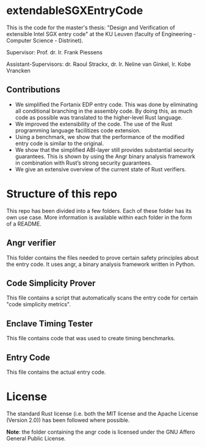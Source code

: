 # extendableSGXEntryCode
This is the code for the master's thesis: "Design and Verification of extensible Intel SGX entry code" at the KU Leuven (faculty of Engineering - Computer Science - Distrinet).

Supervisor: Prof. dr. Ir. Frank Piessens

Assistant-Supervisors: dr. Raoul Strackx, dr. Ir. Neline van Ginkel, Ir. Kobe Vrancken

## Contributions
- We simplified the Fortanix EDP entry code. This was done by eliminating all conditional branching in the assembly code. By doing this, as much code as possible was translated to the higher-level Rust language.
- We improved the extensibility of the code. The use of the Rust programming language facilitizes code extension. 
- Using a benchmark, we show that the performance of the modified entry code is similar to the original.
- We show that the simplified ABI-layer still provides substantial security guarantees. This is shown by using the Angr binary analysis framework in combination with Rust’s strong security guarantees.
- We give an extensive overview of the current state of Rust verifiers.

# Structure of this repo
This repo has been divided into a few folders.
Each of these folder has its own use case.
More information is available within each folder in the form of a README.

## Angr verifier
This folder contains the files needed to prove certain safety principles about the entry code.
It uses angr, a binary analysis framework written in Python.
## Code Simplicity Prover
This file contains a script that automatically scans the entry code for certain "code simplicity metrics".
## Enclave Timing Tester
This file contains code that was used to create timing benchmarks.
## Entry Code
This file contains the actual entry code.

# License
The standard Rust license (i.e. both the MIT license and the Apache License (Version 2.0)) has been followed where possible.

**Note**: the folder containing the angr code is licensed under the GNU Affero General Public License.
